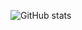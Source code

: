 ![GitHub stats](https://github-readme-stats.vercel.app/api?username=danielfbnunes&count_private=true&show_icons=true&theme=tokyonight)
